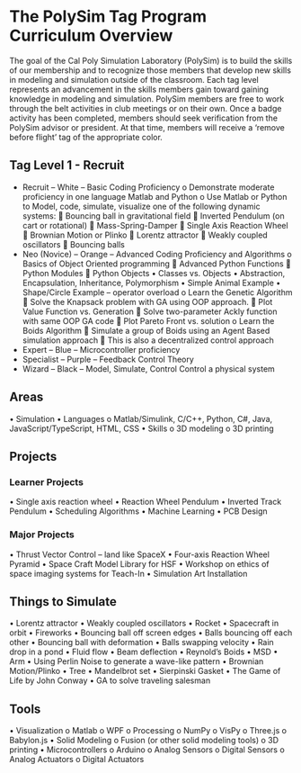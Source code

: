 # The PolySim Tag Program Curriculum Overview
The goal of the Cal Poly Simulation Laboratory (PolySim) is to build the skills of our membership and to recognize those members that develop new skills in modeling and simulation outside of the classroom.  Each tag level represents an advancement in the skills members gain toward gaining knowledge in modeling and simulation.  PolySim members are free to work through the belt activities in club meetings or on their own.  Once a badge activity has been completed, members should seek verification from the PolySim advisor or president.  At that time, members will receive a ‘remove before flight’ tag of the appropriate color.

## Tag Level 1 - Recruit
* Recruit – White – Basic Coding Proficiency
o	Demonstrate moderate proficiency in one language Matlab and Python
o	Use Matlab or Python to Model, code, simulate, visualize one of the following dynamic systems:
	Bouncing ball in gravitational field
	Inverted Pendulum (on cart or rotational)
	Mass-Spring-Damper
	Single Axis Reaction Wheel
	Brownian Motion or Plinko
	Lorentz attractor
	Weakly coupled oscillators
	Bouncing balls
* Neo (Novice) – Orange – Advanced Coding Proficiency and Algorithms
o	Basics of Object Oriented programming
	Advanced Python Functions
	Python Modules
	Python Objects
•	Classes vs. Objects
•	Abstraction, Encapsulation, Inheritance, Polymorphism
•	Simple Animal Example
•	Shape/Circle Example – operator overload
o	Learn the Genetic Algorithm
	Solve the Knapsack problem with GA using OOP approach.
	Plot Value Function vs. Generation
	Solve two-parameter Ackly function with same OOP GA code
	Plot Pareto Front vs. solution
o	Learn the Boids Algorithm
	Simulate a group of Boids using an Agent Based simulation approach
	This is also a decentralized control approach
* Expert – Blue – Microcontroller proficiency
* Specialist – Purple – Feedback Control Theory
* Wizard – Black – Model, Simulate, Control
Control a physical system

## Areas
•	Simulation
•	Languages
o	Matlab/Simulink, C/C++, Python, C#, Java, JavaScript/TypeScript, HTML, CSS
•	Skills
o	3D modeling
o	3D printing

## Projects
### Learner Projects
•	Single axis reaction wheel
•	Reaction Wheel Pendulum
•	Inverted Track Pendulum
•	Scheduling Algorithms
•	Machine Learning
•	PCB Design
### Major Projects
•	Thrust Vector Control – land like SpaceX
•	Four-axis Reaction Wheel Pyramid
•	Space Craft Model Library for HSF
•	Workshop on ethics of space imaging systems for Teach-In
•	Simulation Art Installation

## Things to Simulate
•	Lorentz attractor
•	Weakly coupled oscillators
•	Rocket
•	Spacecraft in orbit
•	Fireworks
•	Bouncing ball off screen edges
•	Balls bouncing off each other
•	Bouncing ball with deformation
•	Balls swapping velocity
•	Rain drop in a pond
•	Fluid flow
•	Beam deflection
•	Reynold’s Boids
•	MSD
•	Arm
•	Using Perlin Noise to generate a wave-like pattern
•	Brownian Motion/Plinko
•	Tree
•	Mandelbrot set
•	Sierpinski Gasket
•	The Game of Life by John Conway
•	GA to solve traveling salesman

## Tools
•	Visualization
o	Matlab
o	WPF
o	Processing
o	NumPy
o	VisPy
o	Three.js
o	Babylon.js
•	Solid Modeling
o	Fusion (or other solid modeling tools)
o	3D printing
•	Microcontrollers
o	Arduino
o	Analog Sensors
o	Digital Sensors
o	Analog Actuators
o	Digital Actuators

